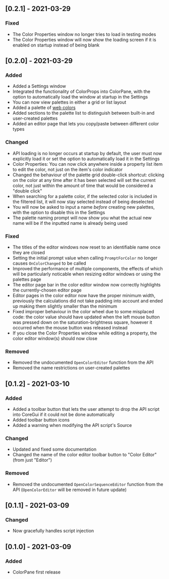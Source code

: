 ## [0.2.1] - 2021-03-29
### Fixed
- The Color Properties window no longer tries to load in testing modes
- The Color Properties window will now show the loading screen if it is enabled on startup instead of being blank

## [0.2.0] - 2021-03-29
### Added
- Added a Settings window
- Integrated the functionality of ColorProps into ColorPane, with the option to automatically load the window at startup in the Settings
- You can now view palettes in either a grid or list layout
- Added a palette of [web colors](https://www.w3.org/TR/2020/WD-css-color-4-20201112/#named-colors)
- Added sections to the palette list to distinguish between built-in and user-created palettes
- Added an editor page that lets you copy/paste between different color types

### Changed
- API loading is no longer occurs at startup by default, the user must now explicitly load it or set the option to automatically load it in the Settings
- Color Properties: You can now click anywhere inside a property list item to edit the color, not just on the item's color indicator
- Changed the behaviour of the palette grid double-click shortcut: clicking on the color at any time after it has been selected will set the current color, not just within the amount of time that would be considered a "double click"
- When searching for a palette color, if the selected color is included in the filtered list, it will now stay selected instead of being deselected
- You will now be asked to input a name *before* creating new palettes, with the option to disable this in the Settings
- The palette naming prompt will now show you what the actual new name will be if the inputted name is already being used

### Fixed
- The titles of the editor windows now reset to an identifiable name once they are closed
- Setting the initial prompt value when calling `PromptForColor` no longer causes `OnColorChanged` to be called
- Improved the performance of multiple components, the effects of which will be particularly noticable when resizing editor windows or using the palettes page
- The editor page bar in the color editor window now correctly highlights the currently-chosen editor page
- Editor pages in the color editor now have the proper minimum width, previously the calculations did not take padding into account and ended up making them slightly smaller than the minimum
- Fixed improper behaviour in the color wheel due to some misplaced code: the color value should have updated when the left mouse button was pressed down on the saturation-brightness square, however it occurred when the mouse button was released instead
- If you close the Color Properties window while editing a property, the color editor window(s) should now close

### Removed
- Removed the undocumented `OpenColorEditor` function from the API
- Removed the name restrictions on user-created palettes

## [0.1.2] - 2021-03-10
### Added
- Added a toolbar button that lets the user attempt to drop the API script into CoreGui if it could not be done automatically
- Added toolbar button icons
- Added a warning when modifying the API script's Source

### Changed
- Updated and fixed some documentation
- Changed the name of the color editor toolbar button to "Color Editor" (from just "Editor")

### Removed
- Removed the undocumented `OpenColorSequenceEditor` function from the API (`OpenColorEditor` will be removed in future update)

## [0.1.1] - 2021-03-09
### Changed
- Now gracefully handles script injection

## [0.1.0] - 2021-03-09
### Added
- ColorPane first release